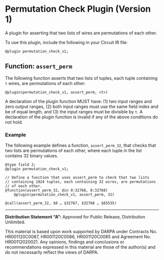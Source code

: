 # Permutation Check Plugin (Version 1)

A plugin for asserting that two lists of wires are permutations of each other.

To use this plugin, include the following in your Circuit IR file:
```
@plugin permutation_check_v1;
```

## Function: `assert_perm`

The following function asserts that two lists of tuples, each tuple containing
`t` wires, are permutations of each other:
```
@plugin(permutation_check_v1, assert_perm, <t>)
```
A declaration of the plugin function MUST have: (1) two input ranges and zero
output ranges, (2) both input ranges must use the same field index and be of
equal length, and (3) the input ranges must be divisible by `t`. A declaration
of the plugin function is invalid if any of the above conditions do not hold.

### Example

The following example defines a function, `assert_perm_32`, that checks that two
lists are permutations of each other, where each tuple in the list contains 32
binary values.
```
@type field 2;
@plugin permutation_check_v1;

// Define a function that uses assert_perm to check that two lists
// containing 1024 tuples, each containing 32 wires, are permutations
// of each other.
@function(assert_perm_32, @in 0:32768, 0:32768)
    @plugin(permutation_check_v1, assert_perm, 32)

@call(assert_perm_32, $0 … $32767, $32768 … $65535)
```

---

**Distribution Statement “A”:** Approved for Public Release, Distribution Unlimited.

This material is based upon work supported by DARPA under Contracts No. HR001120C0087, HR001120C0086, HR001120C0085 and Agreement No. HR00112020021. Any opinions, findings and conclusions or recommendations expressed in this material are those of the author(s) and do not necessarily reflect the views of DARPA.
